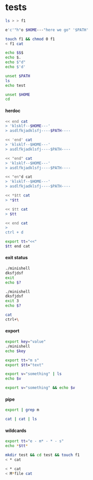 # tests
```bash
ls > > f1
```
```bash
e'c'"h"o $HOME---"here we go" '$PATH'
```
```bash
touch f1 && chmod 0 f1
< f1 cat
```
```bash
echo $$$
echo $.
echo $"d"
echo $'d'
```
```bash
unset $PATH
ls
echo test
```
```bash
unset $HOME
cd
```
#### herdoc
```bash
<< end cat
> 'klsklf--$HOME---'
> asdlfkjadklsfj----$PATH----
```
```bash
<< 'end' cat
> 'klsklf--$HOME---'
> asdlfkjadklsfj----$PATH----
```
```bash
<< "end" cat
> 'klsklf--$HOME---'
> asdlfkjadklsfj----$PATH----
```
```bash
<< "en"d cat
> 'klsklf--$HOME---'
> asdlfkjadklsfj----$PATH----
```
```bash
<< *$tt cat
> *$tt
```
```bash
<< $tt cat
> $tt
```
```bash
<< end cat
>
ctrl + d
```
```bash
export tt="<<"
$tt end cat
```
#### exit status
```bash
./minishell
dksfjdsf
exit
echo $?
```
```bash
./minishell
dksfjdsf
exit 3
echo $?
```
```bash
cat
ctrl+\
```
#### export
```bash
export key="value"
./minishell
echo $key
```
```bash
export tt="m s"
export $tt="text"
```
```bash
export v="something" | ls
echo $v
```
```bash
export v="something" && echo $v
```
#### pipe
```bash
export | grep m
```
```bash
cat | cat | ls
```
#### wildcards
```bash
export tt="e - m* - * - s"
echo *$tt*
```
```bash
mkdir test && cd test && touch f1
< * cat
```
```bash
< * cat
< M*file cat
```
